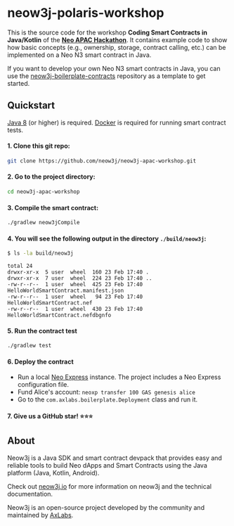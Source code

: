 # neow3j-polaris-workshop

This is the source code for the workshop **Coding Smart Contracts in Java/Kotlin** of
the **[Neo APAC Hackathon](https://hackathon.neo.org/)**. It contains example code to show how
basic concepts (e.g., ownership, storage, contract calling, etc.) can be implemented on a Neo N3
smart contract in Java.

If you want to develop your own Neo N3 smart contracts in Java, you can use the
[neow3j-boilerplate-contracts](https://github.com/neow3j/neow3j-boilerplate-contracts) repository as
a template to get started.

## Quickstart

[Java 8](https://adoptium.net/) (or higher) is required.
[Docker](https://www.docker.com/products/docker-desktop) is required for running smart contract
tests.

#### 1. **Clone this git repo:**

```bash
git clone https://github.com/neow3j/neow3j-apac-workshop.git
```

#### 2. **Go to the project directory:**

```bash
cd neow3j-apac-workshop
```

#### 3. **Compile the smart contract:**

```bash
./gradlew neow3jCompile
```

#### 4. **You will see the following output in the directory `./build/neow3j`:**

```bash
$ ls -la build/neow3j
```
```
total 24
drwxr-xr-x  5 user  wheel  160 23 Feb 17:40 .
drwxr-xr-x  7 user  wheel  224 23 Feb 17:40 ..
-rw-r--r--  1 user  wheel  425 23 Feb 17:40 HelloWorldSmartContract.manifest.json
-rw-r--r--  1 user  wheel   94 23 Feb 17:40 HelloWorldSmartContract.nef
-rw-r--r--  1 user  wheel  430 23 Feb 17:40 HelloWorldSmartContract.nefdbgnfo
```

#### 5. **Run the contract test**

```bash
./gradlew test
```

#### 6. **Deploy the contract**

- Run a local [Neo Express](https://github.com/neo-project/neo-express) instance. The project
  includes a Neo Express configuration file.
- Fund Alice's account: `neoxp transfer 100 GAS genesis alice`
- Go to the `com.axlabs.boilerplate.Deployment` class and run it.

#### 7. **Give us a GitHub star! :star::star::star:**

## About

Neow3j is a Java SDK and smart contract devpack that provides easy and reliable tools to build Neo
dApps and Smart Contracts using the Java platform (Java, Kotlin, Android).

Check out [neow3j.io](https://neow3j.io) for more information on neow3j and the technical
documentation.

Neow3j is an open-source project developed by the community and maintained by
[AxLabs](https://axlabs.com).
